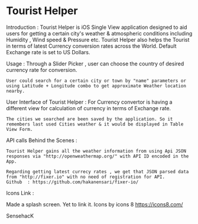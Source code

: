 # Tourist Helper

Introduction :
	Tourist Helper is iOS Single View application designed to aid users for getting a certain city's weather & atmospheric conditions including Humidity , Wind speed & Pressure etc.
	Tourist Helper also helps the Tourist in terms of latest Currency conversion rates across the World. Default Exchange rate is set to US Dollars. 

Usage :
	Through a Slider Picker , user can choose the country of desired currency rate for conversion.

	User could search for a certain city or town by "name" parameters or using Latitude + Longitude combo to get approximate Weather location nearby.



User Interface of Tourist Helper :
	For Currency convertor is having a different view for calculation of currency in terms of Exchange rate.

	The cities we searched are been saved by the application. So it remembers last used Cities weather & it would be displayed in Table View Form.


API calls Behind the Scenes : 

	Tourist Helper gains all the weather information from using Api JSON responses via "http://openweathermap.org/" with API ID encoded in the App.

	Regarding getting latest currecy rates , we get that JSON parsed data from "http://fixer.io" with no need of registration for API.
	Github  : https://github.com/hakanensari/fixer-io/


Icons Link :

Made a splash screen. Yet to link it.
Icons by icons 8 https://icons8.com/


SensehacK

